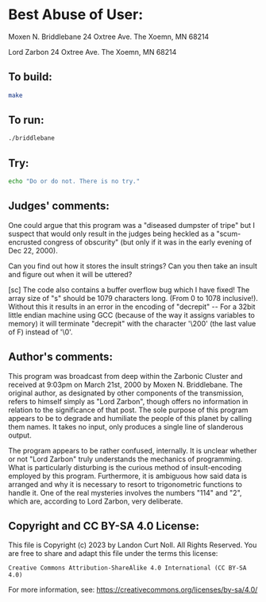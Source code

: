 # Best Abuse of User:

Moxen N. Briddlebane
24 Oxtree Ave.
The Xoemn, MN 68214

Lord Zarbon
24 Oxtree Ave.
The Xoemn, MN 68214

## To build:

```sh
make
```

## To run:

```sh
./briddlebane
```

## Try:

```sh
echo "Do or do not. There is no try."
```

## Judges' comments:

One could argue that this program was a "diseased dumpster of tripe"
but I suspect that would only result in the judges being heckled as a
"scum-encrusted congress of obscurity" (but only if it was in the early
evening of Dec 22, 2000).

Can you find out how it stores the insult strings?  Can you then take
an insult and figure out when it will be uttered?

[sc] The code also contains a buffer overflow bug which I have fixed!
The array size of "s" should be 1079 characters long.  (From 0 to 1078
inclusive!).  Without this it results in an error in the encoding of
"decrepit" -- For a 32bit little endian machine using GCC (because of
the way it assigns variables to memory) it will terminate "decrepit"
with the character '\200' (the last value of F) instead of '\0'.

## Author's comments:

This program was broadcast from deep within the Zarbonic Cluster
and received at 9:03pm on March 21st, 2000 by Moxen N. Briddlebane.
The original author, as designated by other components of the
transmission, refers to himself simply as "Lord Zarbon", though
offers no information in relation to the significance of that
post. The sole purpose of this program appears to be to degrade
and humiliate the people of this planet by calling them names.
It takes no input, only produces a single line of slanderous output.

The program appears to be rather confused, internally. It is
unclear whether or not "Lord Zarbon" truly understands the
mechanics of programming. What is particularly disturbing is
the curious method of insult-encoding employed by this program.
Furthermore, it is ambiguous how said data is arranged and why
it is necessary to resort to trigonometric functions to handle
it.  One of the real mysteries involves the numbers "114" and
"2", which are, according to Lord Zarbon, very deliberate.

## Copyright and CC BY-SA 4.0 License:

This file is Copyright (c) 2023 by Landon Curt Noll.  All Rights Reserved.
You are free to share and adapt this file under the terms this license:

    Creative Commons Attribution-ShareAlike 4.0 International (CC BY-SA 4.0)

For more information, see: https://creativecommons.org/licenses/by-sa/4.0/
